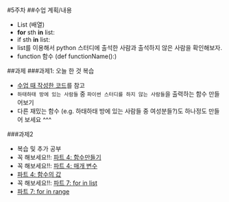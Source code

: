 #5주차
##수업 계획/내용
 - List (배열)
 - **for** sth **in** list:
 - if sth **in** list:
 - list를 이용해서 python 스터디에 출석한 사람과 출석하지 않은 사람을 확인해보자.
 - function 함수 (def functionName():)

##과제
###과제1: 오늘 한 것 복습
 - [수업 때 작성한 코드](https://github.com/jereneal20/Basic_Python_Study/blob/master/week5/pythonStudyList.py)를 참고
  - `하태하태 방에 있는 사람들` 중 `파이썬 스터디를 하지 않는 사람들`을 출력하는 함수 만들어보기
  - 다른 재밌는 함수 (e.g. 하태하태 방에 있는 사람들 중 여성분들?)도 하나정도 만들어 보세요 ^^^
  
###과제2
- 복습 및 추가 공부
 - 꼭 해보세요!!: [파트 4: 함수만들기](http://tryhelloworld.co.kr/courses/파이썬-입문/lessons/함수-만들기)
 - 꼭 해보세요!!: [파트 4: 매개 변수](http://tryhelloworld.co.kr/courses/파이썬-입문/lessons/매개변수)
 - [파트 4: 함수의 값](http://tryhelloworld.co.kr/courses/파이썬-입문/lessons/함수의-값)
 - 꼭 해보세요!!: [파트 7: for in list](http://tryhelloworld.co.kr/courses/파이썬-입문/lessons/for-in-list)
 - [파트 7: for in range](http://tryhelloworld.co.kr/courses/파이썬-입문/lessons/for-in-range)
